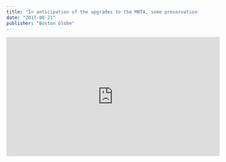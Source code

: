 ```yaml
---
title: "In anticipation of the upgrades to the MBTA, some preservationists and train buffs are campaigning to protect the historic Mattapan trolleys."
date: "2017-08-21"
publisher: "Boston Globe"
---
```


<iframe src="https://www.facebook.com/plugins/video.php?href=https%3A%2F%2Fwww.facebook.com%2Fglobe%2Fvideos%2F10156697290938258%2F&width=560&show_text=false&height=314&appId" width="560" height="314" style="border:none;overflow:hidden" scrolling="no" frameborder="0" allowTransparency="true" allow="encrypted-media" allowFullScreen="true" title="Preservationists and train buffs are campaigning to protect the historic Mattapan trolleys"></iframe>